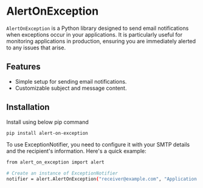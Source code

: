 # AlertOnException

`AlertOnException` is a Python library designed to send email notifications when exceptions occur in your applications. It is particularly useful for monitoring applications in production, ensuring you are immediately alerted to any issues that arise.

## Features

- Simple setup for sending email notifications.
- Customizable subject and message content.



## Installation

Install using below pip command

```bash
pip install alert-on-exception
```


To use ExceptionNotifier, you need to configure it with your SMTP details and the recipient's information. Here's a quick example:


```bash
from alert_on_exception import alert

# Create an instance of ExceptionNotifier
notifier = alert.AlertOnException("receiver@example.com", "Application Error", "An error has occurred!")

```

